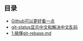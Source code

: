 ## 目录

- [Github可以更好看一点](Github可以更好看一点.md)
- [git-status显示中文和解决中文乱码](git-status显示中文和解决中文乱码.md)
- [1.搞懂git-rebase.md](1.搞懂git-rebase.md)